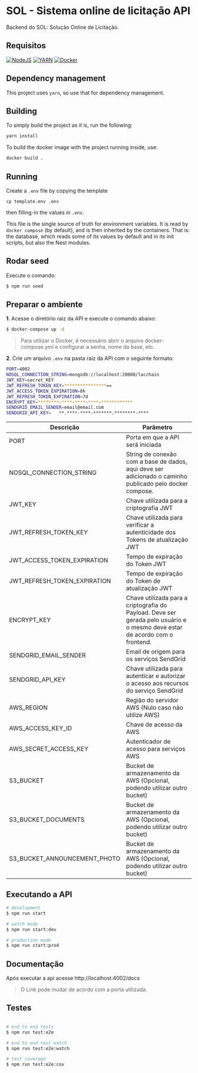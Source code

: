 # SOL - Sistema online de licitação API

Backend do SOL: Solução Online de Licitação.

## Requisitos

[![NodeJS](https://img.shields.io/badge/node.js-%2343853D.svg?style=for-the-badge&logo=node.js&logoColor=white)]((https://nodejs.org/en//))
[![YARN](https://img.shields.io/badge/Yarn-2C8EBB.svg?style=for-the-badge&logo=Yarn&logoColor=white)](https://yarnpkg.com/cli/install)
[![Docker](https://img.shields.io/badge/docker-%230db7ed.svg?style=for-the-badge&logo=docker&logoColor=white)](https://docs.docker.com/compose/install/#install-compose)

## Dependency management

This project uses `yarn`, so use that for dependency management.

## Building

To simply build the project as it is, run the following:

```bash
yarn install
```

To build the docker image with the project running inside, use:

```sh
docker build .
```

## Running

Create a `.env` file by copying the template

```
cp template.env .env
```

then filling-in the values in `.env`.

This file is the single source of truth for environment variables. It is read by `docker compose` (by default), and is then inherited by the containers. That is: the database, which reads some of its values by default and in its init scripts, but also the Nest modules.

## Rodar seed

Execute o comando:

```bash
$ npm run seed
```

## Preparar o ambiente

**1**. Acesse o diretório raiz da API e execute o comando abaixo:

``` sh
$ docker-compose up -d
```

> Para utilizar o Docker, é necessário abrir o arquivo docker-compose.yml e configurar a senha, nome da base, etc.

**2**. Crie um arquivo `.env` na pasta raiz da API com o seguinte formato:

``` sh
PORT=4002
NOSQL_CONNECTION_STRING=mongodb://localhost:20000/lacchain
JWT_KEY=secret_KEY
JWT_REFRESH_TOKEN_KEY=****************==
JWT_ACCESS_TOKEN_EXPIRATION=8h
JWT_REFRESH_TOKEN_EXPIRATION=7d
ENCRYPT_KEY=********-****-****-****-************
SENDGRID_EMAIL_SENDER=email@email.com
SENDGRID_API_KEY=	**.****-****-*******.********-****
```

| Descrição | Parâmetro |
| --- | --- |
| PORT | Porta em que a API será iniciada |
| NOSQL_CONNECTION_STRING | String de conexão com a base de dados, aqui deve ser adicionado o caminho publicado pelo docker compose. |
| JWT_KEY | Chave utilizada para a criptografia JWT |
| JWT_REFRESH_TOKEN_KEY | Chave utilizada para verificar a autenticidade dos Tokens de atualização JWT |
| JWT_ACCESS_TOKEN_EXPIRATION | Tempo de expiração do Token JWT |
| JWT_REFRESH_TOKEN_EXPIRATION | Tempo de expiração do Token de atualização JWT |
| ENCRYPT_KEY | Chave utilizada para a criptografia do Payload. Deve ser gerada pelo usuário e o mesmo deve estar de acordo com o frontend. |
| SENDGRID_EMAIL_SENDER | Email de origem para os serviços SendGrid |
| SENDGRID_API_KEY | Chave utilizada para autenticar e autorizar o acesso aos recursos do serviço SendGrid |
| AWS_REGION | Região do servidor AWS (Nulo caso não utilize AWS) |
| AWS_ACCESS_KEY_ID | Chave de acesso da AWS | 
| AWS_SECRET_ACCESS_KEY | Autenticador de acesso para serviços AWS |
| S3_BUCKET | Bucket de armazenamento da AWS (Opcional, podendo utilizar outro bucket) |
| S3_BUCKET_DOCUMENTS | Bucket de armazenamento da AWS (Opcional, podendo utilizar outro bucket) | 
| S3_BUCKET_ANNOUNCEMENT_PHOTO | Bucket de armazenamento da AWS (Opcional, podendo utilizar outro bucket) |

## Executando a API

```bash
# development
$ npm run start

# watch mode
$ npm run start:dev

# production mode
$ npm run start:prod
```

## Documentação

Após executar a api acesse http://localhost:4002/docs

> O Link pode mudar de acordo com a porta utilizada.

## Testes

```bash

# end to end tests
$ npm run test:e2e

# end to end test watch
$ npm run test:e2e:watch

# test coverage
$ npm run test:e2e:cov

```
